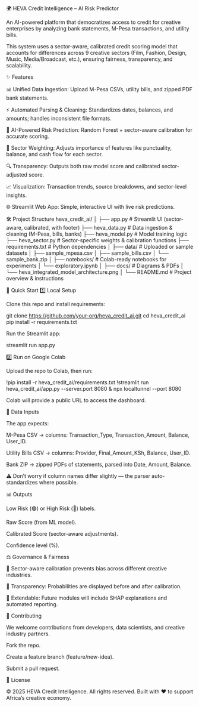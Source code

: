 🌍 HEVA Credit Intelligence – AI Risk Predictor


An AI-powered platform that democratizes access to credit for creative enterprises by analyzing bank statements, M-Pesa transactions, and utility bills.

This system uses a sector-aware, calibrated credit scoring model that accounts for differences across 9 creative sectors (Film, Fashion, Design, Music, Media/Broadcast, etc.), ensuring fairness, transparency, and scalability.

✨ Features

📊 Unified Data Ingestion: Upload M-Pesa CSVs, utility bills, and zipped PDF bank statements.

⚡ Automated Parsing & Cleaning: Standardizes dates, balances, and amounts; handles inconsistent file formats.

🎯 AI-Powered Risk Prediction: Random Forest + sector-aware calibration for accurate scoring.

🧭 Sector Weighting: Adjusts importance of features like punctuality, balance, and cash flow for each sector.

🔍 Transparency: Outputs both raw model score and calibrated sector-adjusted score.

📈 Visualization: Transaction trends, source breakdowns, and sector-level insights.

🌐 Streamlit Web App: Simple, interactive UI with live risk predictions.

🛠️ Project Structure
heva_credit_ai/
│
├── app.py                # Streamlit UI (sector-aware, calibrated, with footer)
├── heva_data.py          # Data ingestion & cleaning (M-Pesa, bills, banks)
├── heva_model.py         # Model training logic
├── heva_sector.py        # Sector-specific weights & calibration functions
├── requirements.txt      # Python dependencies
│
├── data/                 # Uploaded or sample datasets
│   ├── sample_mpesa.csv
│   ├── sample_bills.csv
│   └── sample_bank.zip
│
├── notebooks/            # Colab-ready notebooks for experiments
│   └── exploratory.ipynb
│
├── docs/                 # Diagrams & PDFs
│   └── heva_integrated_model_architecture.png
│
└── README.md             # Project overview & instructions

🚀 Quick Start
1️⃣ Local Setup

Clone this repo and install requirements:

git clone https://github.com/your-org/heva_credit_ai.git
cd heva_credit_ai
pip install -r requirements.txt


Run the Streamlit app:

streamlit run app.py

2️⃣ Run on Google Colab

Upload the repo to Colab, then run:

!pip install -r heva_credit_ai/requirements.txt
!streamlit run heva_credit_ai/app.py --server.port 8080 & npx localtunnel --port 8080


Colab will provide a public URL to access the dashboard.

📂 Data Inputs

The app expects:

M-Pesa CSV → columns: Transaction_Type, Transaction_Amount, Balance, User_ID.

Utility Bills CSV → columns: Provider, Final_Amount_KSh, Balance, User_ID.

Bank ZIP → zipped PDFs of statements, parsed into Date, Amount, Balance.

⚠️ Don’t worry if column names differ slightly — the parser auto-standardizes where possible.

📊 Outputs

Low Risk (🟢) or High Risk (🔴) labels.

Raw Score (from ML model).

Calibrated Score (sector-aware adjustments).

Confidence level (%).

⚖️ Governance & Fairness

📌 Sector-aware calibration prevents bias across different creative industries.

📌 Transparency: Probabilities are displayed before and after calibration.

📌 Extendable: Future modules will include SHAP explanations and automated reporting.

🤝 Contributing

We welcome contributions from developers, data scientists, and creative industry partners.

Fork the repo.

Create a feature branch (feature/new-idea).

Submit a pull request.

📜 License

© 2025 HEVA Credit Intelligence. All rights reserved.
Built with ❤️ to support Africa’s creative economy.
